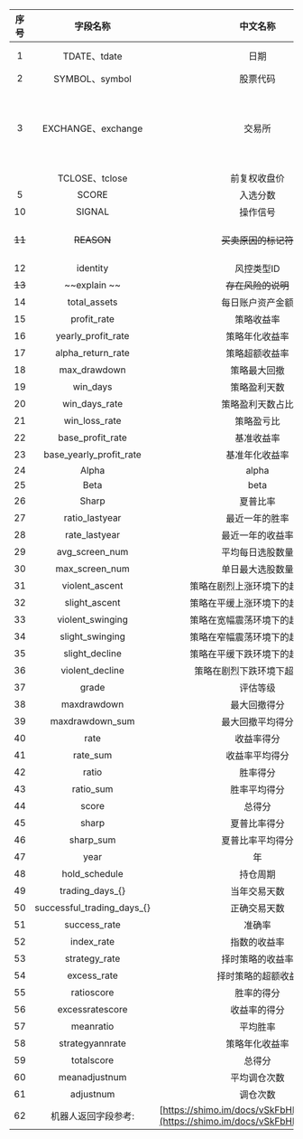 
|  序号  |          字段名称          |                           中文名称                           |                    字段定义                     |                           字段说明                           |
| :----: | :------------------------: | :----------------------------------------------------------: | :---------------------------------------------: | :----------------------------------------------------------: |
|   1    |        TDATE、tdate        |                             日期                             |                  datatime、str                  |                  如果是str，则格式为%Y%m%d                   |
|   2    |       SYMBOL、symbol       |                           股票代码                           |                       str                       |                                                              |
|   3    |     EXCHANGE、exchange     |                            交易所                            | 枚举:CNSESH -> 上海交易所、CNSESZ -> 深圳交易所 |                                                              |
|        |       TCLOSE、tclose       |                         前复权收盘价                         |                      float                      |         **注意：本系统中所有收盘价都是前复权收盘价**         |
|   5    |           SCORE            |                           入选分数                           |                      float                      |                                                              |
|   10   |           SIGNAL           |                           操作信号                           |                       int                       |                                                              |
| ~~11~~ |         ~~REASON~~         |                     ~~买卖原因的标记符~~                     |                    ~~tuple~~                    | ~~具体说明如下~~[https://shimo.im/doc/posFUvprqeENwC41](https://shimo.im/doc/posFUvprqeENwC41) |
|   12   |          identity          |                          风控类型ID                          |                       int                       |                                                              |
| ~~13~~ |        ~~explain ~~        |                      ~~存在风险的说明~~                      |                    ~~strl~~                     |                                                              |
|   14   |        total_assets        |                       每日账户资产金额                       |                      float                      |                                                              |
|   15   |        profit_rate         |                          策略收益率                          |                      float                      |                                                              |
|   16   |     yearly_profit_rate     |                        策略年化收益率                        |                      float                      |                                                              |
|   17   |     alpha_return_rate      |                        策略超额收益率                        |                      float                      |                                                              |
|   18   |        max_drawdown        |                         策略最大回撤                         |                      float                      |                                                              |
|   19   |          win_days          |                         策略盈利天数                         |                       int                       |                                                              |
|   20   |       win_days_rate        |                       策略盈利天数占比                       |                      float                      |                                                              |
|   21   |       win_loss_rate        |                          策略盈亏比                          |                      float                      |                                                              |
|   22   |      base_profit_rate      |                          基准收益率                          |                      float                      |                                                              |
|   23   |  base_yearly_profit_rate   |                        基准年化收益率                        |                      float                      |                                                              |
|   24   |           Alpha            |                            alpha                             |                      float                      |                                                              |
|   25   |            Beta            |                             beta                             |                      float                      |                                                              |
|   26   |           Sharp            |                           夏普比率                           |                      float                      |                                                              |
|   27   |       ratio_lastyear       |                        最近一年的胜率                        |                      float                      |                                                              |
|   28   |       rate_lastyear        |                       最近一年的收益率                       |                      float                      |                                                              |
|   29   |       avg_screen_num       |                       平均每日选股数量                       |                      float                      |                                                              |
|   30   |       max_screen_num       |                       单日最大选股数量                       |                       int                       |                                                              |
|   31   |       violent_ascent       |                策略在剧烈上涨环境下的超额收益                |                      float                      |                                                              |
|   32   |       slight_ascent        |                策略在平缓上涨环境下的超额收益                |                      float                      |                                                              |
|   33   |      violent_swinging      |                策略在宽幅震荡环境下的超额收益                |                      float                      |                                                              |
|   34   |      slight_swinging       |                策略在窄幅震荡环境下的超额收益                |                      float                      |                                                              |
|   35   |       slight_decline       |                策略在平缓下跌环境下的超额收益                |                      float                      |                                                              |
|   36   |      violent_decline       |                 策略在剧烈下跌环境下超额收益                 |                      float                      |                                                              |
|   37   |           grade            |                           评估等级                           |                       str                       |                                                              |
|   38   |        maxdrawdown         |                         最大回撤得分                         |                      float                      |                                                              |
|   39   |      maxdrawdown_sum       |                       最大回撤平均得分                       |                      float                      |                                                              |
|   40   |            rate            |                          收益率得分                          |                      float                      |                                                              |
|   41   |          rate_sum          |                        收益率平均得分                        |                      float                      |                                                              |
|   42   |           ratio            |                           胜率得分                           |                      float                      |                                                              |
|   43   |         ratio_sum          |                         胜率平均得分                         |                      float                      |                                                              |
|   44   |           score            |                            总得分                            |                      float                      |                                                              |
|   45   |           sharp            |                         夏普比率得分                         |                      float                      |                                                              |
|   46   |         sharp_sum          |                       夏普比率平均得分                       |                      float                      |                                                              |
|   47   |            year            |                              年                              |                      float                      |                                                              |
|   48   |       hold_schedule        |                           持仓周期                           |                      float                      |                                                              |
|   49   |      trading_days_{}       |                         当年交易天数                         |                       int                       |                                                              |
|   50   | successful_trading_days_{} |                         正确交易天数                         |                     int类型                     |                                                              |
|   51   |        success_rate        |                            准确率                            |                      float                      |                                                              |
|   52   |         index_rate         |                         指数的收益率                         |                      float                      |                                                              |
|   53   |       strategy_rate        |                       择时策略的收益率                       |                      float                      |                                                              |
|   54   |        excess_rate         |                      择时策略的超额收益                      |                      float                      |                                                              |
|   55   |         ratioscore         |                          胜率的得分                          |                       int                       |                                                              |
|   56   |      excessratescore       |                         收益率的得分                         |                       int                       |                                                              |
|   57   |         meanratio          |                           平均胜率                           |                      float                      |                                                              |
|   58   |      strategyannrate       |                        策略年化收益率                        |                      float                      |                                                              |
|   59   |         totalscore         |                            总得分                            |                      float                      |                                                              |
|   60   |       meanadjustnum        |                         平均调仓次数                         |                      float                      |                                                              |
|   61   |         adjustnum          |                           调仓次数                           |                       int                       |                                                              |
|   62   |    机器人返回字段参考:     | [https://shimo.im/docs/vSkFbHLFIR4MSWGR](https://shimo.im/docs/vSkFbHLFIR4MSWGR) |                                                 |                                                              |
